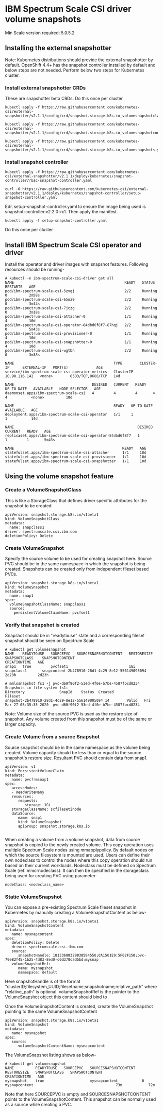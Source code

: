 # IBM Spectrum Scale CSI driver volume snapshots
Min Scale version required: 5.0.5.2

## Installing the external snapshotter
Note: Kubernetes distributions should provide the external snapshotter by default. OpenShift 4.4+ has the snapshot controller installed by default and below steps are not needed. Perform below two steps for Kubernetes cluster.

### Install external snapshotter CRDs

These are snapshotter beta CRDs. Do this once per cluster

   ```
   kubectl apply -f https://raw.githubusercontent.com/kubernetes-csi/external-snapshotter/v2.1.1/config/crd/snapshot.storage.k8s.io_volumesnapshotclasses.yaml

   kubectl apply -f https://raw.githubusercontent.com/kubernetes-csi/external-snapshotter/v2.1.1/config/crd/snapshot.storage.k8s.io_volumesnapshotcontents.yaml

   kubectl apply -f https://raw.githubusercontent.com/kubernetes-csi/external-snapshotter/v2.1.1/config/crd/snapshot.storage.k8s.io_volumesnapshots.yaml
   ```

### Install snapshot controller

   ```
   kubectl apply -f https://raw.githubusercontent.com/kubernetes-csi/external-snapshotter/v2.1.1/deploy/kubernetes/snapshot-controller/rbac-snapshot-controller.yaml

   curl -O https://raw.githubusercontent.com/kubernetes-csi/external-snapshotter/v2.1.1/deploy/kubernetes/snapshot-controller/setup-snapshot-controller.yaml
   ```

Edit setup-snapshot-controller.yaml to ensure the image being used is snapshot-controller:v2.2.0-rc1. Then apply the manifest.

   ```
   kubectl apply -f setup-snapshot-controller.yaml
   ```

Do this once per cluster

## Install IBM Spectrum Scale CSI operator and driver

Install the operator and driver images with snapshot features. Following resources should be running-

   ```
   # kubectl -n ibm-spectrum-scale-csi-driver get all
   NAME                                                   READY   STATUS    RESTARTS   AGE
   pod/ibm-spectrum-scale-csi-5zvgj                       2/2     Running   0          2m58s
   pod/ibm-spectrum-scale-csi-65nz9                       2/2     Running   0          3m14s
   pod/ibm-spectrum-scale-csi-7jczg                       2/2     Running   0          3m18s
   pod/ibm-spectrum-scale-csi-attacher-0                  1/1     Running   4          10d
   pod/ibm-spectrum-scale-csi-operator-84dbd6f8f7-87hqj   2/2     Running   0          5m43s
   pod/ibm-spectrum-scale-csi-provisioner-0               1/1     Running   4          10d
   pod/ibm-spectrum-scale-csi-snapshotter-0               1/1     Running   4          10d
   pod/ibm-spectrum-scale-csi-wgtbn                       2/2     Running   0          3m38s

   NAME                                              TYPE        CLUSTER-IP      EXTERNAL-IP   PORT(S)             AGE
   service/ibm-spectrum-scale-csi-operator-metrics   ClusterIP   10.98.116.142   <none>        8383/TCP,8686/TCP   14d

   NAME                                    DESIRED   CURRENT   READY   UP-TO-DATE   AVAILABLE   NODE SELECTOR   AGE
   daemonset.apps/ibm-spectrum-scale-csi   4         4         4       4            4           <none>          10d

   NAME                                              READY   UP-TO-DATE   AVAILABLE   AGE
   deployment.apps/ibm-spectrum-scale-csi-operator   1/1     1            1           14d

   NAME                                                         DESIRED   CURRENT   READY   AGE
   replicaset.apps/ibm-spectrum-scale-csi-operator-84dbd6f8f7   1         1         1       5m43s

   NAME                                                  READY   AGE
   statefulset.apps/ibm-spectrum-scale-csi-attacher      1/1     10d
   statefulset.apps/ibm-spectrum-scale-csi-provisioner   1/1     10d
   statefulset.apps/ibm-spectrum-scale-csi-snapshotter   1/1     10d

   ```

## Using the volume snapshot feature

### Create a VolumeSnapshotClass
This is like a StorageClass that defines driver specific attributes for the snapshot to be created

   ```
   apiVersion: snapshot.storage.k8s.io/v1beta1
   kind: VolumeSnapshotClass
   metadata:
     name: snapclass1
   driver: spectrumscale.csi.ibm.com
   deletionPolicy: Delete
   ```

### Create VolumeSnapshot
Specify the source volume to be used for creating snapshot here. Source PVC should be in the same namespace in which the snapshot is being created. Snapshots can be created only from independent fileset based PVCs.

   ```
   apiVersion: snapshot.storage.k8s.io/v1beta1
   kind: VolumeSnapshot
   metadata:
     name: snap1
   spec:
     volumeSnapshotClassName: snapclass1
     source:
       persistentVolumeClaimName: pvcfset1
   ```

### Verify that snapshot is created
Snapshot should be in "readytouse" state and a corresponding fileset snapshot should be seen on Spectrum Scale

   ```
   # kubectl get volumesnapshot
   NAME    READYTOUSE   SOURCEPVC   SOURCESNAPSHOTCONTENT   RESTORESIZE   SNAPSHOTCLASS    SNAPSHOTCONTENT                                    CREATIONTIME   AGE
snap1   true         pvcfset1                            1Gi             snapclass1       snapcontent-2b478910-28d1-4c29-8e12-556149095094   2d23h          2d23h

   # mmlssnapshot fs1 -j pvc-d60f90f2-53ed-4f0e-b7be-4587fbcd0234
   Snapshots in file system fs1:
   Directory                SnapId    Status  Created                   Fileset
   snapshot-2b478910-28d1-4c29-8e12-556149095094 14        Valid   Fri Mar 27 05:35:35 2020  pvc-d60f90f2-53ed-4f0e-b7be-4587fbcd0234

   ```

Note: Volume size of the source PVC is used as the restore size of snapshot. Any volume created from this snapshot must be of the same or larger capacity.

### Create Volume from a source Snapshot
Source snapshot should be in the same namespace as the volume being created. Volume capacity should be less than or equal to the source snapshot's restore size. Resultant PVC should contain data from snap1.

   ```
   apiVersion: v1
   kind: PersistentVolumeClaim
   metadata:
      name: pvcfrmsnap1
   spec:
      accessModes:
      - ReadWriteMany
      resources:
         requests:
            storage: 1Gi
      storageClassName: scfilesetinode
      dataSource:
         name: snap1
         kind: VolumeSnapshot
         apiGroup: snapshot.storage.k8s.io
    
   ```

When creating a volume from a volume snapshot, data from source snapshot is copied to the newly created volume. This copy operation uses multiple Spectrum Scale nodes using mmapplypolicy. By default nodes on which the source filesystem is mounted are used. Users can define their own nodeclass to control the nodes where this copy operation should run based on their current workloads. Nodeclass must be defined on Spectrum Scale (ref. mmcrnodeclass). It can then be specified in the storageclass being used for creating PVC using parameter-

   ```
   nodeClass: <nodeclass_name>
   ```

### Static VolumeSnapshot
You can expose a pre-existing Spectrum Scale fileset snapshot in Kubernetes by manually creating a VolumeSnapshotContent as below-

   ```
   apiVersion: snapshot.storage.k8s.io/v1beta1
   kind: VolumeSnapshotContent
   metadata:
      name: mysnapcontent
   spec:
      deletionPolicy: Delete
      driver: spectrumscale.csi.ibm.com
      source:
         snapshotHandle: 18133600329030594550;0A1501E9:5F02F150;pvc-79e82f45-1b25-4d83-8ed0-c0d370cad5bd;mysnap
      volumeSnapshotRef:
         name: mysnapshot
         namespace: default
   ```

Here snapshotHandle is of the format "clusterID;filesystem_UUID;filesetname;snapshotname;relative_path" where "relative_path" is optional.
volumeSnapshotRef is the pointer to the VolumeSnapshot object this content should bind to

Once the VolumeSnapshotContent is created, create the VolumeSnapshot pointing to the same VolumeSnapshotContent

   ```
   apiVersion: snapshot.storage.k8s.io/v1beta1
   kind: VolumeSnapshot
   metadata:
      name: mysnapshot
   spec:
      source:
         volumeSnapshotContentName: mysnapcontent
   ```

The VolumeSnapshot listing shows as below-

   ```
   # kubectl get volumesnapshot
   NAME          READYTOUSE   SOURCEPVC   SOURCESNAPSHOTCONTENT   RESTORESIZE   SNAPSHOTCLASS   SNAPSHOTCONTENT                                    CREATIONTIME   AGE
   mysnapshot    true                     mysnapcontent           0                             mysnapcontent                                      73m            72m
   ```

Note that here SOURCEPVC is empty and SOURCESNAPSHOTCONTENT points to the VolumeSnapshotContent. This snapshot can be normally used as a source while creating a PVC.


